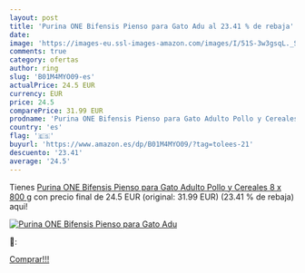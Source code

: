 ```yaml
---
layout: post
title: 'Purina ONE Bifensis Pienso para Gato Adu al 23.41 % de rebaja'
date: 
image: 'https://images-eu.ssl-images-amazon.com/images/I/51S-3w3gsqL._SL200_.jpg'
comments: true
category: ofertas
author: ring
slug: 'B01M4MYO09-es'
actualPrice: 24.5 EUR
currency: EUR
price: 24.5
comparePrice: 31.99 EUR
prodname: 'Purina ONE Bifensis Pienso para Gato Adulto Pollo y Cereales 8 x 800 g'
country: 'es'
flag: '🇪🇸'
buyurl: 'https://www.amazon.es/dp/B01M4MYO09/?tag=tolees-21'
descuento: '23.41'
average: '24.5'
---
```


Tienes [Purina ONE Bifensis Pienso para Gato Adulto Pollo y Cereales 8 x 800 g](https://www.amazon.es/dp/B01M4MYO09/?tag=tolees-21) con precio final de  24.5 EUR (original: 31.99 EUR) (23.41 %  de rebaja) aqui!

[![Purina ONE Bifensis Pienso para Gato Adu](https://images-eu.ssl-images-amazon.com/images/I/51S-3w3gsqL._SL200_.jpg)](https://www.amazon.es/dp/B01M4MYO09/?tag=tolees-21)

🔎:


[Comprar!!!](https://www.amazon.es/dp/B01M4MYO09/?tag=tolees-21)
